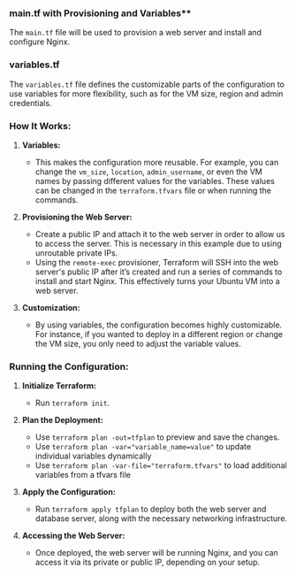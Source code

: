 ### **main.tf** with Provisioning and Variables**

The `main.tf` file will be used to provision a web server and install and configure Nginx.

### **variables.tf**

The `variables.tf` file defines the customizable parts of the configuration to use variables for more flexibility, such as for the VM size, region and admin credentials.

### **How It Works:**

1. **Variables:**
   - This makes the configuration more reusable. For example, you can change the `vm_size`, `location`, `admin_username`, or even the VM names by passing different values for the variables. These values can be changed in the `terraform.tfvars` file or when running the commands.

2. **Provisioning the Web Server:**
   - Create a public IP and attach it to the web server in order to allow us to access the server. This is necessary in this example due to using unroutable private IPs.
   - Using the `remote-exec` provisioner, Terraform will SSH into the web server's public IP after it’s created and run a series of commands to install and start Nginx. This effectively turns your Ubuntu VM into a web server.

3. **Customization:** 
   - By using variables, the configuration becomes highly customizable. For instance, if you wanted to deploy in a different region or change the VM size, you only need to adjust the variable values.

### **Running the Configuration:**

1. **Initialize Terraform:**
   - Run `terraform init`.

2. **Plan the Deployment:**
   - Use `terraform plan -out=tfplan` to preview and save the changes.
   - Use `terraform plan -var="variable_name=value"` to update individual variables dynamically
   - Use `terraform plan -var-file="terraform.tfvars"` to load additional variables from a tfvars file

3. **Apply the Configuration:**
   - Run `terraform apply tfplan` to deploy both the web server and database server, along with the necessary networking infrastructure.

4. **Accessing the Web Server:**
   - Once deployed, the web server will be running Nginx, and you can access it via its private or public IP, depending on your setup.
